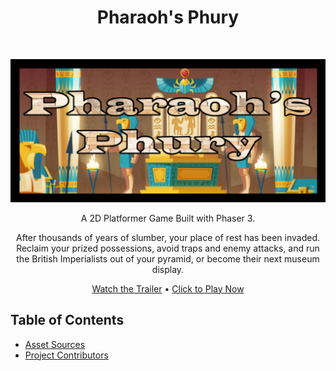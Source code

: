 <!-- Page Title -->
<h1 align="center"> Pharaoh's Phury </h1> <br>

<!-- Title Image -->
<p align="center">
  <img border="0" alt="Pharaoh's Phury - Title Card" src="/assets/images/menuCropped.png">
</p>

<!-- Game Description -->
<p align="center">
  A 2D Platformer Game Built with Phaser 3.
</p>

<p align="center">
  After thousands of years of slumber, your place of rest has been invaded. Reclaim your prized possessions, avoid traps and enemy attacks, and run the British Imperialists out of your pyramid, or become their next museum display.
</p>

<!-- Links -->
<p align="center">
      <a href="https://youtu.be/IQX4wJzflHA">Watch the Trailer</a>
      •
      <a href="https://twit96.github.io/PharaohsPhury_Phaser3/">Click to Play Now</a>
</p>

<!-- START doctoc generated TOC please keep comment here to allow auto update -->
<!-- DON'T EDIT THIS SECTION, INSTEAD RE-RUN doctoc TO UPDATE -->
## Table of Contents

- [Asset Sources](./sources.md)
- [Project Contributors](./contributors.md)

<!-- END doctoc generated TOC please keep comment here to allow auto update -->

